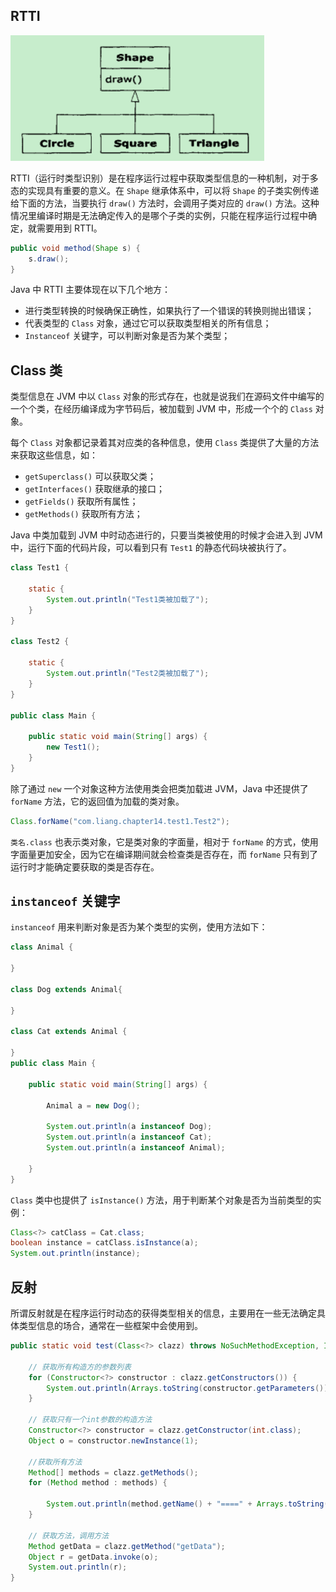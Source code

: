 ---
---

## RTTI

![](附件/image/Java类型信息_image_1.png)

RTTI（运行时类型识别）是在程序运行过程中获取类型信息的一种机制，对于多态的实现具有重要的意义。在 `Shape` 继承体系中，可以将 `Shape` 的子类实例传递给下面的方法，当要执行 `draw()` 方法时，会调用子类对应的 `draw()` 方法。这种情况里编译时期是无法确定传入的是哪个子类的实例，只能在程序运行过程中确定，就需要用到 RTTI。

```java
public void method(Shape s) {
    s.draw();
}
```

Java 中 RTTI 主要体现在以下几个地方：

- 进行类型转换的时候确保正确性，如果执行了一个错误的转换则抛出错误；
- 代表类型的 `Class` 对象，通过它可以获取类型相关的所有信息；
- `Instanceof` 关键字，可以判断对象是否为某个类型；

## Class 类

类型信息在 JVM 中以 `Class` 对象的形式存在，也就是说我们在源码文件中编写的一个个类，在经历编译成为字节码后，被加载到 JVM 中，形成一个个的 `Class` 对象。

每个 `Class` 对象都记录着其对应类的各种信息，使用 `Class` 类提供了大量的方法来获取这些信息，如：

- `getSuperclass()` 可以获取父类；
- `getInterfaces()` 获取继承的接口；
- `getFields()` 获取所有属性；
- `getMethods()` 获取所有方法；

Java 中类加载到 JVM 中时动态进行的，只要当类被使用的时候才会进入到 JVM 中，运行下面的代码片段，可以看到只有 `Test1` 的静态代码块被执行了。

```java
class Test1 {  
  
    static {  
        System.out.println("Test1类被加载了");  
    }  
}  
  
class Test2 {  
  
    static {  
        System.out.println("Test2类被加载了");  
    }  
}  
  
public class Main {  
  
    public static void main(String[] args) {  
        new Test1();  
    }  
}
```

除了通过 `new` 一个对象这种方法使用类会把类加载进 JVM，Java 中还提供了 `forName` 方法，它的返回值为加载的类对象。

```java
Class.forName("com.liang.chapter14.test1.Test2");
```

`类名.class` 也表示类对象，它是类对象的字面量，相对于 `forName` 的方式，使用字面量更加安全，因为它在编译期间就会检查类是否存在，而 `forName` 只有到了运行时才能确定要获取的类是否存在。

## `instanceof` 关键字

`instanceof` 用来判断对象是否为某个类型的实例，使用方法如下：

```java
class Animal {  
  
}  
  
class Dog extends Animal{  
  
}  
  
class Cat extends Animal {  
  
}  
public class Main {  
  
    public static void main(String[] args) {  
  
        Animal a = new Dog();  
  
        System.out.println(a instanceof Dog);  
        System.out.println(a instanceof Cat);  
        System.out.println(a instanceof Animal);  
  
    }  
}
```

`Class` 类中也提供了 `isInstance()` 方法，用于判断某个对象是否为当前类型的实例：

```java
Class<?> catClass = Cat.class;  
boolean instance = catClass.isInstance(a);  
System.out.println(instance);
```

## 反射

所谓反射就是在程序运行时动态的获得类型相关的信息，主要用在一些无法确定具体类型信息的场合，通常在一些框架中会使用到。

```java
public static void test(Class<?> clazz) throws NoSuchMethodException, InvocationTargetException, InstantiationException, IllegalAccessException {  
  
    // 获取所有构造方的参数列表  
    for (Constructor<?> constructor : clazz.getConstructors()) {  
        System.out.println(Arrays.toString(constructor.getParameters()));  
    }  
  
    // 获取只有一个int参数的构造方法  
    Constructor<?> constructor = clazz.getConstructor(int.class);  
    Object o = constructor.newInstance(1);  
  
    //获取所有方法  
    Method[] methods = clazz.getMethods();  
    for (Method method : methods) {  
  
        System.out.println(method.getName() + "====" + Arrays.toString(method.getParameters()));  
    }  
  
    // 获取方法，调用方法  
    Method getData = clazz.getMethod("getData");  
    Object r = getData.invoke(o);  
    System.out.println(r);  
}
```

